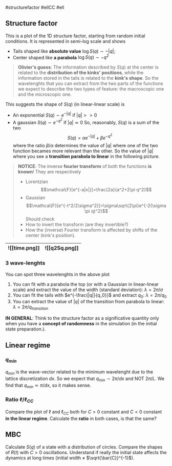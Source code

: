 #structurefactor #ellCC #ell 
## Structure factor
This is a plot of the 1D structure factor, starting from random initial conditions.
It is represented in semi-log scale and shows
- Tails shaped like **absolute value** $\log S(q)\sim -|q|$;
- Center shaped like **a parabola** $\log S(q)\sim -q^2$

> **Olivier's guess**: The information described by $S(q)$ at the center is related to the **distribution of the kinks' positions**, while the information stored in the tails is related to the **kink's shape**. So the wavelenghts that you can extract from the two parts of the functions we expect to describe the two types of feature: the macroscopic one and the microscopic one.

This suggests the shape of $S(q)$ (in linear-linear scale) is
- An exponential $S(q)\sim e^{-|q|}$ if $|q|>>0$
- A gaussian $S(q)\sim e^{-q^2}$ if $|q|\simeq 0$
So, reasonably, $S(q)$ is a sum of the two
$$S(q)=\alpha e^{-|q|}+\beta e^{-q^2}$$
where the ratio $\beta/\alpha$ determines the value of $|q|$ where one of the two function becames more relevant than the other. So the value of $|q|$ where you see a **transition parabola to linear** in the following picture.
> **NOTICE**: The inverse **fourier transform** of both the functions **is known**! They are respectively
> - Lorentzian $$\mathcal{F}[e^{-a|x|}]=\frac{2a}{a^2+2\pi q^2}$$
> - Gaussian $$\mathcal{F}[e^{-t^2/2\sigma^2}]=\sigma\sqrt{2\pi}e^{-2(\sigma \pi q)^2}$$
> Should check
> - How to invert the transform (are they invertible?)
> - How the (inverse) Fourier transform is affected by shifts of the center (kink's position). 


| ![[time.png]] | ![[q2Sq.png]] |
| ------------- | ------------- |

### 3 wave-lenghts
You can spot three wavelenghts in the above plot
1) You can fit with a parabola the top (or with a Gaussian in linear-linear scale) and extract the value of the width (standard deviation): $\lambda = 2\pi/\sigma$
2) You can fit the tails with $e^{-\frac{|q|}{q_0}}$ and extract $q_0$: $\lambda = 2\pi/q_0$
3) You can extract the value of $|q|$ of the transition from parabola to linear: $\lambda = 2\pi/q_{transition}$

**IN GENERAL**: Think to the structure factor as a significative quantity only when you have a **concept of randomness** in the simulation (in the initial state preparation.). 
## Linear regime
### $q_{min}$
$q_{min}$ is the wave-vector related to the minimum wavelenght due to the lattice discretization $dx$. So we expect that $q_{min}\sim2\pi/dx$ and NOT $2\pi/L$.
We find that $q_{min}\simeq \pi/dx$, so it makes sense.
### Ratio $\ell/\ell_{CC}$
Compare the plot of $\ell$ and $\ell_{CC}$ both for $C>0$ constant and $C<0$ constant **in the linear regime**. Calculate the **ratio** in both cases, is that the same?
## MBC
Calculate $S(q)$ of a state with a distribution of circles.
Compare the shapes of $R(t)$ with $C>0$ oscillations.
Understand if really the initial state affects the dynamics at long times (initial width $\neq$ $\sqrt{\bar{C}}^{-1}$).